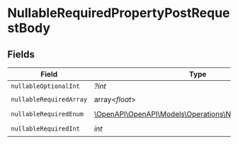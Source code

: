 # NullableRequiredPropertyPostRequestBody


## Fields

| Field                                                                                                      | Type                                                                                                       | Required                                                                                                   | Description                                                                                                | Example                                                                                                    |
| ---------------------------------------------------------------------------------------------------------- | ---------------------------------------------------------------------------------------------------------- | ---------------------------------------------------------------------------------------------------------- | ---------------------------------------------------------------------------------------------------------- | ---------------------------------------------------------------------------------------------------------- |
| `nullableOptionalInt`                                                                                      | *?int*                                                                                                     | :heavy_minus_sign:                                                                                         | N/A                                                                                                        | 0                                                                                                          |
| `nullableRequiredArray`                                                                                    | array<*float*>                                                                                             | :heavy_check_mark:                                                                                         | N/A                                                                                                        | <nil>                                                                                                      |
| `nullableRequiredEnum`                                                                                     | [\OpenAPI\OpenAPI\Models\Operations\NullableRequiredEnum](../../Models/Operations/NullableRequiredEnum.md) | :heavy_check_mark:                                                                                         | N/A                                                                                                        | second                                                                                                     |
| `nullableRequiredInt`                                                                                      | *int*                                                                                                      | :heavy_check_mark:                                                                                         | N/A                                                                                                        | <nil>                                                                                                      |